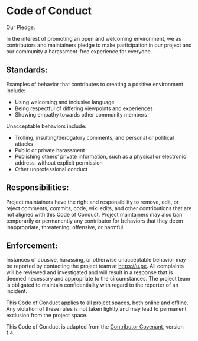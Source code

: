 # Code of Conduct

Our Pledge:

In the interest of promoting an open and welcoming environment, we as contributors and maintainers pledge to make participation in our project and our community a harassment-free experience for everyone.

## Standards:

Examples of behavior that contributes to creating a positive environment include:

- Using welcoming and inclusive language
- Being respectful of differing viewpoints and experiences
- Showing empathy towards other community members

Unacceptable behaviors include:

- Trolling, insulting/derogatory comments, and personal or political attacks
- Public or private harassment
- Publishing others’ private information, such as a physical or electronic address, without explicit permission
- Other unprofessional conduct

## Responsibilities:

Project maintainers have the right and responsibility to remove, edit, or reject comments, commits, code, wiki edits, and other contributions that are not aligned with this Code of Conduct. Project maintainers may also ban temporarily or permanently any contributor for behaviors that they deem inappropriate, threatening, offensive, or harmful.

## Enforcement:

Instances of abusive, harassing, or otherwise unacceptable behavior may be reported by contacting the project team at https://u.pe. All complaints will be reviewed and investigated and will result in a response that is deemed necessary and appropriate to the circumstances. The project team is obligated to maintain confidentiality with regard to the reporter of an incident.

This Code of Conduct applies to all project spaces, both online and offline. Any violation of these rules is not taken lightly and may lead to permanent exclusion from the project space.

This Code of Conduct is adapted from the [Contributor Covenant](https://www.contributor-covenant.org), version 1.4.